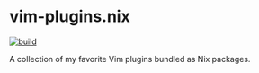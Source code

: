 # vim-plugins.nix

[![build](https://github.com/sestrella/vim-plugins.nix/actions/workflows/build.yml/badge.svg)](https://github.com/sestrella/vim-plugins.nix/actions/workflows/build.yml)

A collection of my favorite Vim plugins bundled as Nix packages.
